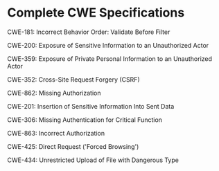 

# Complete CWE Specifications

CWE-181: Incorrect Behavior Order: Validate Before Filter

CWE-200: Exposure of Sensitive Information to an Unauthorized Actor

CWE-359: Exposure of Private Personal Information to an Unauthorized Actor

CWE-352: Cross-Site Request Forgery (CSRF)

CWE-862: Missing Authorization

CWE-201: Insertion of Sensitive Information Into Sent Data

CWE-306: Missing Authentication for Critical Function

CWE-863: Incorrect Authorization

CWE-425: Direct Request ('Forced Browsing')

CWE-434: Unrestricted Upload of File with Dangerous Type
